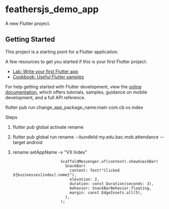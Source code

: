 # feathersjs_demo_app

A new Flutter project.

## Getting Started

This project is a starting point for a Flutter application.

A few resources to get you started if this is your first Flutter project:

- [Lab: Write your first Flutter app](https://docs.flutter.dev/get-started/codelab)
- [Cookbook: Useful Flutter samples](https://docs.flutter.dev/cookbook)

For help getting started with Flutter development, view the
[online documentation](https://docs.flutter.dev/), which offers tutorials,
samples, guidance on mobile development, and a full API reference.

flutter pub run change_app_package_name:main com.cb.vx.index

Steps
1. flutter pub global activate rename
2. flutter pub global run rename --bundleId my.edu.bac.mob.attendance --target android
3. rename setAppName -v "VX Index"

                            ScaffoldMessenger.of(context).showSnackBar(
                              SnackBar(
                                content: Text("Clicked ${businesses[index].name}"),
                                elevation: 2,
                                duration: const Duration(seconds: 3),
                                behavior: SnackBarBehavior.floating,
                                margin: const EdgeInsets.all(5),
                              ),
                            );